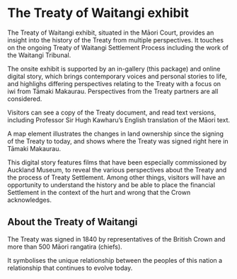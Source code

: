 # The Treaty of Waitangi exhibit

The Treaty of Waitangi exhibit, situated in the Māori Court, provides an insight into the history of the Treaty from multiple perspectives. It touches on the ongoing Treaty of Waitangi Settlement Process including the work of the Waitangi Tribunal.
 
The onsite exhibit is supported by an in-gallery (this package) and online digital story, which brings contemporary voices and personal stories to life, and highlighs differing perspectives relating to the Treaty with a focus on iwi from Tāmaki Makaurau. Perspectives from the Treaty partners are all considered.
 
Visitors can see a copy of the Treaty document, and read text versions, including  Professor Sir Hugh Kawharu’s English translation of the Māori text.
 
A map element illustrates the changes in land ownership since the signing of the Treaty to today, and shows where the Treaty was signed right here in Tāmaki Makaurau.
 
This digital story features films that have been especially commissioned by Auckland Museum, to reveal the various perspectives about the Treaty and the process of Treaty Settlement. Among other things, visitors will have an opportunity to understand the history and be able to place the financial Settlement in the context of the hurt and wrong that the Crown acknowledges.


## About the Treaty of Waitangi

The Treaty was signed in 1840 by representatives of the British Crown and more than 500 Māori rangatira (chiefs).

It symbolises the unique relationship between the peoples of this nation a relationship that continues to evolve today.